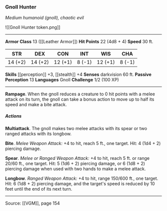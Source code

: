 ### Gnoll Hunter
_Medium humanoid (gnoll), chaotic evil_

![[Gnoll Hunter token.png]]




---

**Armor Class** 13 ([[Leather Armor]])
**Hit Points** 22 (4d8 + 4)
**Speed** 30 ft.

| STR     | DEX     | CON     | INT     | WIS     | CHA     |
|---------|---------|---------|---------|---------|---------|
| 14 (+2) | 14 (+2) | 12 (+1) | 8 (-1) | 12 (+1) | 8 (-1) |

**Skills** [[perception]] +3, [[stealth]] +4
**Senses** darkvision 60 ft.
**Passive Perception** 13
**Languages** Gnoll
**Challenge** 1/2 (100 XP)

---

**Rampage**. When the gnoll reduces a creature to 0 hit points with a melee attack on its turn, the gnoll can take a bonus action to move up to half its speed and make a bite attack.

##### Actions
**Multiattack**. The gnoll makes two melee attacks with its spear or two ranged attacks with its longbow.

**Bite**. _Melee Weapon Attack:_ +4 to hit, reach 5 ft., one target. Hit: 4 (1d4 + 2) piercing damage.

**Spear**. _Melee or Ranged Weapon Attack:_ +4 to hit, reach 5 ft. or range 20/60 ft., one target. Hit: 5 (1d6 + 2) piercing damage, or 6 (1d8 + 2) piercing damage when used with two hands to make a melee attack.

**Longbow**. _Ranged Weapon Attack:_ +4 to hit, range 150/600 ft., one target. Hit: 6 (1d8 + 2) piercing damage, and the target's speed is reduced by 10 feet until the end of its next turn.


---

Source: [[VGM]], page 154